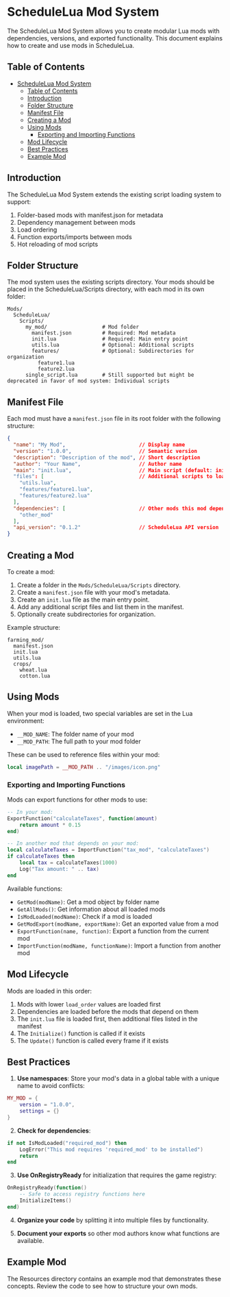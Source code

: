 # ScheduleLua Mod System

The ScheduleLua Mod System allows you to create modular Lua mods with dependencies, versions, and exported functionality. This document explains how to create and use mods in ScheduleLua.

## Table of Contents

- [ScheduleLua Mod System](#schedulelua-mod-system)
  - [Table of Contents](#table-of-contents)
  - [Introduction](#introduction)
  - [Folder Structure](#folder-structure)
  - [Manifest File](#manifest-file)
  - [Creating a Mod](#creating-a-mod)
  - [Using Mods](#using-mods)
    - [Exporting and Importing Functions](#exporting-and-importing-functions)
  - [Mod Lifecycle](#mod-lifecycle)
  - [Best Practices](#best-practices)
  - [Example Mod](#example-mod)

## Introduction

The ScheduleLua Mod System extends the existing script loading system to support:

1. Folder-based mods with manifest.json for metadata
2. Dependency management between mods
3. Load ordering
4. Function exports/imports between mods
5. Hot reloading of mod scripts

## Folder Structure

The mod system uses the existing scripts directory. Your mods should be placed in the ScheduleLua/Scripts directory, with each mod in its own folder:

```
Mods/
  ScheduleLua/
    Scripts/
      my_mod/                  # Mod folder
        manifest.json          # Required: Mod metadata
        init.lua               # Required: Main entry point
        utils.lua              # Optional: Additional scripts
        features/              # Optional: Subdirectories for organization
          feature1.lua
          feature2.lua
      single_script.lua        # Still supported but might be deprecated in favor of mod system: Individual scripts
```

## Manifest File

Each mod must have a `manifest.json` file in its root folder with the following structure:

```json
{
  "name": "My Mod",                        // Display name
  "version": "1.0.0",                      // Semantic version
  "description": "Description of the mod", // Short description
  "author": "Your Name",                   // Author name
  "main": "init.lua",                      // Main script (default: init.lua)
  "files": [                               // Additional scripts to load
    "utils.lua",
    "features/feature1.lua",
    "features/feature2.lua"
  ],
  "dependencies": [                        // Other mods this mod depends on
    "other_mod"
  ],
  "api_version": "0.1.2"                   // ScheduleLua API version
}
```

## Creating a Mod

To create a mod:

1. Create a folder in the `Mods/ScheduleLua/Scripts` directory.
2. Create a `manifest.json` file with your mod's metadata.
3. Create an `init.lua` file as the main entry point.
4. Add any additional script files and list them in the manifest.
5. Optionally create subdirectories for organization.

Example structure:

```
farming_mod/
  manifest.json
  init.lua
  utils.lua
  crops/
    wheat.lua
    cotton.lua
```

## Using Mods

When your mod is loaded, two special variables are set in the Lua environment:

- `__MOD_NAME`: The folder name of your mod
- `__MOD_PATH`: The full path to your mod folder

These can be used to reference files within your mod:

```lua
local imagePath = __MOD_PATH .. "/images/icon.png"
```

### Exporting and Importing Functions

Mods can export functions for other mods to use:

```lua
-- In your mod:
ExportFunction("calculateTaxes", function(amount)
    return amount * 0.15
end)

-- In another mod that depends on your mod:
local calculateTaxes = ImportFunction("tax_mod", "calculateTaxes")
if calculateTaxes then
    local tax = calculateTaxes(1000)
    Log("Tax amount: " .. tax)
end
```

Available functions:

- `GetMod(modName)`: Get a mod object by folder name
- `GetAllMods()`: Get information about all loaded mods
- `IsModLoaded(modName)`: Check if a mod is loaded
- `GetModExport(modName, exportName)`: Get an exported value from a mod
- `ExportFunction(name, function)`: Export a function from the current mod
- `ImportFunction(modName, functionName)`: Import a function from another mod

## Mod Lifecycle

Mods are loaded in this order:

1. Mods with lower `load_order` values are loaded first
2. Dependencies are loaded before the mods that depend on them
3. The `init.lua` file is loaded first, then additional files listed in the manifest
4. The `Initialize()` function is called if it exists
5. The `Update()` function is called every frame if it exists

## Best Practices

1. **Use namespaces**: Store your mod's data in a global table with a unique name to avoid conflicts:

```lua
MY_MOD = {
    version = "1.0.0",
    settings = {}
}
```

2. **Check for dependencies**:

```lua
if not IsModLoaded("required_mod") then
    LogError("This mod requires 'required_mod' to be installed")
    return
end
```

3. **Use OnRegistryReady** for initialization that requires the game registry:

```lua
OnRegistryReady(function()
    -- Safe to access registry functions here
    InitializeItems()
end)
```

4. **Organize your code** by splitting it into multiple files by functionality.

5. **Document your exports** so other mod authors know what functions are available.

## Example Mod

The Resources directory contains an example mod that demonstrates these concepts. Review the code to see how to structure your own mods. 